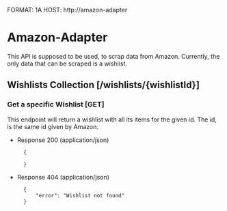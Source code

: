 FORMAT: 1A
HOST: http://amazon-adapter

# Amazon-Adapter

This API is supposed to be used, to scrap data from Amazon.
Currently, the only data that can be scraped is a wishlist.

## Wishlists Collection [/wishlists/{wishlistId}]

### Get a specific Wishlist [GET]

This endpoint will return a wishlist with all its items for the given id.
The id, is the same id given by Amazon.

+ Response 200 (application/json)

        {
        
        }
        
+ Response 404 (application/json)

        {
            "error": "Wishlist not found"
        }
